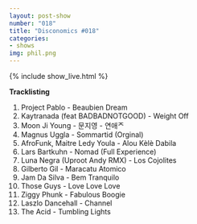 ```yaml
---
layout: post-show
number: "018"
title: "Disconomics #018"
categories:
- shows
img: phil.png
---
```


{% include show_live.html %}

**Tracklisting**

1. Project Pablo - Beaubien Dream
1. Kaytranada (feat BADBADNOTGOOD) - Weight Off
1. Moon Ji Young - 문지영 - 연애ᄌ
1. Magnus Uggla - Sommartid (Orginal)
1. AfroFunk, Maitre Ledy Youla - Alou Kèlè Dabila
1. Lars Bartkuhn - Nomad (Full Experience)
1. Luna Negra (Uproot Andy RMX) - Los Cojolites
1. Gilberto Gil - Maracatu Atomico
1. Jam Da Silva - Bem Tranquilo
1. Those Guys - Love Love Love
1. Ziggy Phunk -  Fabulous Boogie
1. Laszlo Dancehall - Channel
1. The Acid - Tumbling Lights
